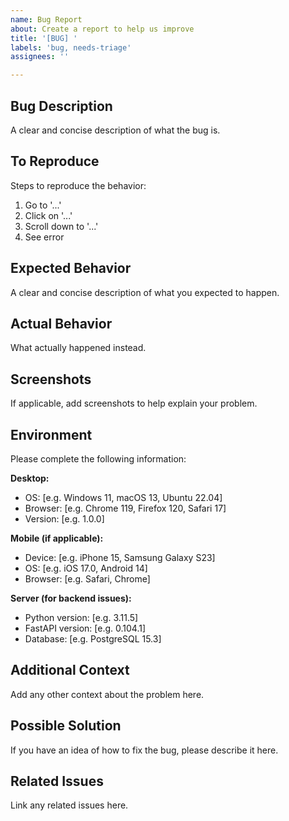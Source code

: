 ```yaml
---
name: Bug Report
about: Create a report to help us improve
title: '[BUG] '
labels: 'bug, needs-triage'
assignees: ''

---
```


## Bug Description
A clear and concise description of what the bug is.

## To Reproduce
Steps to reproduce the behavior:
1. Go to '...'
2. Click on '...'
3. Scroll down to '...'
4. See error

## Expected Behavior
A clear and concise description of what you expected to happen.

## Actual Behavior
What actually happened instead.

## Screenshots
If applicable, add screenshots to help explain your problem.

## Environment
Please complete the following information:

**Desktop:**
- OS: [e.g. Windows 11, macOS 13, Ubuntu 22.04]
- Browser: [e.g. Chrome 119, Firefox 120, Safari 17]
- Version: [e.g. 1.0.0]

**Mobile (if applicable):**
- Device: [e.g. iPhone 15, Samsung Galaxy S23]
- OS: [e.g. iOS 17.0, Android 14]
- Browser: [e.g. Safari, Chrome]

**Server (for backend issues):**
- Python version: [e.g. 3.11.5]
- FastAPI version: [e.g. 0.104.1]
- Database: [e.g. PostgreSQL 15.3]

## Additional Context
Add any other context about the problem here.

## Possible Solution
If you have an idea of how to fix the bug, please describe it here.

## Related Issues
Link any related issues here.